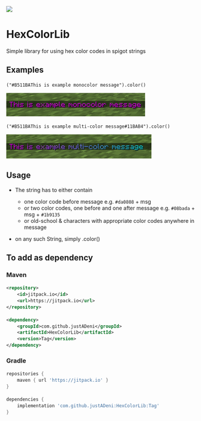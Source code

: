 [![](https://jitpack.io/v/justADeni/HexColorLib.svg)](https://jitpack.io/#justADeni/HexColorLib)
# HexColorLib
Simple library for using hex color codes in spigot strings

## Examples

`("#B511BAThis is example monocolor message").color()`

![monocolor](https://github.com/justADeni/HexColorLib/blob/master/src/resources/monocolor.png?raw=true)

`("#B511BAThis is example multi-color message#11BAB4").color()`

![monocolor](https://github.com/justADeni/HexColorLib/blob/master/src/resources/multicolor.png?raw=true)

## Usage
- The string has to either contain
	- one color code before message e.g. `#da0808` + msg
	- or two color codes, one before and one after message e.g. `#08bada` + msg + `#1b9135`
	- or old-school & characters with appropriate color codes anywhere in message
	
- on any such String, simply .color()

## To add as dependency

### Maven
```xml
<repository>
	<id>jitpack.io</id>
	<url>https://jitpack.io</url>
</repository>
  
<dependency>
	<groupId>com.github.justADeni</groupId>
	<artifactId>HexColorLib</artifactId>
	<version>Tag</version>
</dependency>
```

### Gradle
```gradle
repositories {
	maven { url 'https://jitpack.io' }
}

dependencies {
	implementation 'com.github.justADeni:HexColorLib:Tag'
}
```
